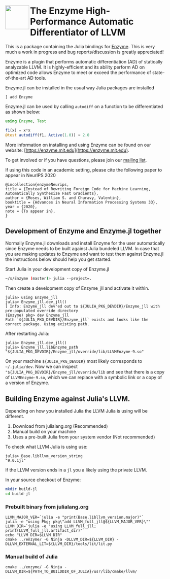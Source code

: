 # <img src="https://enzyme.mit.edu/logo.svg" width="75" align=left> The Enzyme High-Performance Automatic Differentiator of LLVM

This is a package containing the Julia bindings for [Enzyme](https://github.com/wsmoses/enzyme). This is very much a work in progress and bug reports/discussion is greatly appreciated!

Enzyme is a plugin that performs automatic differentiation (AD) of statically analyzable LLVM. It is highly-efficient and its ability perform AD on optimized code allows Enzyme to meet or exceed the performance of state-of-the-art AD tools.

Enzyme.jl can be installed in the usual way Julia packages are installed
```
] add Enzyme
```

Enzyme.jl can be used by calling `autodiff` on a function to be differentiated as shown below:

```julia
using Enzyme, Test

f1(x) = x*x
@test autodiff(f1, Active(1.0)) ≈ 2.0
```

More information on installing and using Enzyme can be found on our website: [https://enzyme.mit.edu](https://enzyme.mit.edu).

To get involved or if you have questions, please join our [mailing list](https://groups.google.com/d/forum/enzyme-dev).

If using this code in an academic setting, please cite the following paper to appear in NeurIPS 2020

```
@incollection{enzymeNeurips,
title = {Instead of Rewriting Foreign Code for Machine Learning, Automatically Synthesize Fast Gradients},
author = {Moses, William S. and Churavy, Valentin},
booktitle = {Advances in Neural Information Processing Systems 33},
year = {2020},
note = {To appear in},
}
```

## Development of Enzyme and Enzyme.jl together

Normally Enzyme.jl downloads and install Enzyme for the user automatically since Enzyme needs to be built against
Julia bundeled LLVM. In case that you are making updates to Enzyme and want to test them against Enzyme.jl the instructions
below should help you get started.

Start Julia in your development copy of Enzyme.jl

```bash
~/s/Enzyme (master)> julia --project=.
```

Then create a development copy of Enzyme_jll and activate it within.

```julia-repl
julia> using Enzyme_jll
julia> Enzyme_jll.dev_jll()
[ Info: Enzyme_jll dev'ed out to ${JULIA_PKG_DEVDIR}/Enzyme_jll with pre-populated override directory
(Enzyme) pkg> dev Enzyme_jll
Path `${JULIA_PKG_DEVDIR}/Enzyme_jll` exists and looks like the correct package. Using existing path.
```

After restarting Julia:

```julia-repl
julia> Enzyme_jll.dev_jll()
julia> Enzyme_jll.libEnzyme_path
"${JULIA_PKG_DEVDIR}/Enzyme_jll/override/lib/LLVMEnzyme-9.so"
```

On your machine `${JULIA_PKG_DEVDIR}` most likely corresponds to `~/.julia/dev`.
Now we can inspect `"${JULIA_PKG_DEVDIR}/Enzyme_jll/override/lib` and see that there is a copy of `LLVMEnzyme-9.so`,
which we can replace with a symbolic link or a copy of a version of Enzyme.

## Building Enzyme against Julia's LLVM.

Depending on how you installed Julia the LLVM Julia is using will be different.

1. Download from julialang.org (Recommended)
2. Manual build on your machine
3. Uses a pre-built Julia from your system vendor (Not recommended)

To check what LLVM Julia is using use:
```
julia> Base.libllvm_version_string
"9.0.1jl"
```

If the LLVM version ends in a `jl` you a likely using the private LLVM.

In your source checkout of Enzyme:

```bash
mkdir build-jl
cd build-jl
```

### Prebuilt binary from julialang.org

```
LLVM_MAJOR_VER=`julia -e "print(Base.libllvm_version.major)"`
julia -e "using Pkg; pkg\"add LLVM_full_jll@${LLVM_MAJOR_VER}\""
LLVM_DIR=`julia -e "using LLVM_full_jll; print(LLVM_full_jll.artifact_dir)"`
echo "LLVM_DIR=$LLVM_DIR"
cmake ../enzyme/ -G Ninja -DLLVM_DIR=${LLVM_DIR} -DLLVM_EXTERNAL_LIT=${LLVM_DIR}/tools/lit/lit.py
```

### Manual build of Julia
```
cmake ../enzyme/ -G Ninja -DLLVM_DIR=${PATH_TO_BUILDDIR_OF_JULIA}/usr/lib/cmake/llvm/
```
